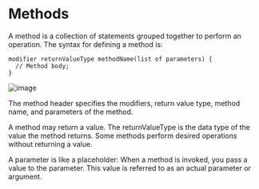# Methods

A method is a collection of statements grouped together to perform an operation.
The syntax for defining a method is:
```
modifier returnValueType methodName(list of parameters) {
  // Method body;
}
```
![image](https://github.com/pranayteja-g/learn-everything/assets/109707893/fa3ca16a-7d99-4528-a5a2-6bdbc142041b)

The method header specifies the modifiers, return value type, method name, and parameters of the method.

A method may return a value. The returnValueType is the data type of the value the method returns. Some methods perform desired operations without returning a value.

A parameter is like a placeholder: When a method is invoked, you pass a value to the parameter. This value is referred to as an actual parameter or argument.
